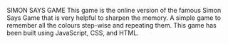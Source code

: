 SIMON SAYS GAME
This game is the online version of the famous Simon Says Game that is very helpful to sharpen the memory. A simple game to remember all the colours step-wise and repeating them. 
This game has been built using JavaScript, CSS, and HTML.
